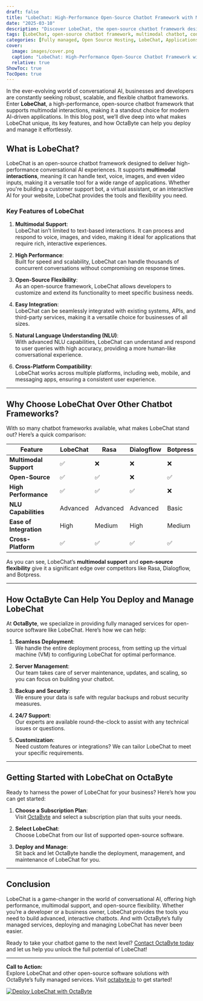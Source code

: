 ```yaml
---
draft: false
title: "LobeChat: High-Performance Open-Source Chatbot Framework with Multimodal Support"
date: "2025-03-10"
description: "Discover LobeChat, the open-source chatbot framework designed for high performance and multimodal support. Learn how LobeChat stands out in the world of conversational AI, its key features, and how OctaByte can help you deploy and manage it seamlessly."
tags: [LobeChat, open-source chatbot framework, multimodal chatbot, conversational AI, chatbot deployment, managed chatbot services, OctaByte, open-source software, chatbot comparison]
categories: [Fully managed, Open Source Hosting, LobeChat, Applications, Live Chat]
cover:
  image: images/cover.png
  caption: "LobeChat: High-Performance Open-Source Chatbot Framework with Multimodal Support"
  relative: true
ShowToc: true
TocOpen: true
---
```



In the ever-evolving world of conversational AI, businesses and developers are constantly seeking robust, scalable, and flexible chatbot frameworks. Enter **LobeChat**, a high-performance, open-source chatbot framework that supports multimodal interactions, making it a standout choice for modern AI-driven applications. In this blog post, we’ll dive deep into what makes LobeChat unique, its key features, and how OctaByte can help you deploy and manage it effortlessly.

## What is LobeChat?

LobeChat is an open-source chatbot framework designed to deliver high-performance conversational AI experiences. It supports **multimodal interactions**, meaning it can handle text, voice, images, and even video inputs, making it a versatile tool for a wide range of applications. Whether you're building a customer support bot, a virtual assistant, or an interactive AI for your website, LobeChat provides the tools and flexibility you need.

### Key Features of LobeChat

1. **Multimodal Support**:  
   LobeChat isn’t limited to text-based interactions. It can process and respond to voice, images, and video, making it ideal for applications that require rich, interactive experiences.

2. **High Performance**:  
   Built for speed and scalability, LobeChat can handle thousands of concurrent conversations without compromising on response times.

3. **Open-Source Flexibility**:  
   As an open-source framework, LobeChat allows developers to customize and extend its functionality to meet specific business needs.

4. **Easy Integration**:  
   LobeChat can be seamlessly integrated with existing systems, APIs, and third-party services, making it a versatile choice for businesses of all sizes.

5. **Natural Language Understanding (NLU)**:  
   With advanced NLU capabilities, LobeChat can understand and respond to user queries with high accuracy, providing a more human-like conversational experience.

6. **Cross-Platform Compatibility**:  
   LobeChat works across multiple platforms, including web, mobile, and messaging apps, ensuring a consistent user experience.

---

## Why Choose LobeChat Over Other Chatbot Frameworks?

With so many chatbot frameworks available, what makes LobeChat stand out? Here’s a quick comparison:

| Feature                | LobeChat               | Rasa                   | Dialogflow             | Botpress               |
|------------------------|------------------------|------------------------|------------------------|------------------------|
| **Multimodal Support** | ✅                     | ❌                     | ❌                     | ❌                     |
| **Open-Source**        | ✅                     | ✅                     | ❌                     | ✅                     |
| **High Performance**   | ✅                     | ✅                     | ✅                     | ❌                     |
| **NLU Capabilities**   | Advanced               | Advanced               | Advanced               | Basic                  |
| **Ease of Integration**| High                   | Medium                 | High                   | Medium                 |
| **Cross-Platform**     | ✅                     | ✅                     | ✅                     | ✅                     |

As you can see, LobeChat’s **multimodal support** and **open-source flexibility** give it a significant edge over competitors like Rasa, Dialogflow, and Botpress.

---

## How OctaByte Can Help You Deploy and Manage LobeChat

At **OctaByte**, we specialize in providing fully managed services for open-source software like LobeChat. Here’s how we can help:

1. **Seamless Deployment**:  
   We handle the entire deployment process, from setting up the virtual machine (VM) to configuring LobeChat for optimal performance.

2. **Server Management**:  
   Our team takes care of server maintenance, updates, and scaling, so you can focus on building your chatbot.

3. **Backup and Security**:  
   We ensure your data is safe with regular backups and robust security measures.

4. **24/7 Support**:  
   Our experts are available round-the-clock to assist with any technical issues or questions.

5. **Customization**:  
   Need custom features or integrations? We can tailor LobeChat to meet your specific requirements.

---

## Getting Started with LobeChat on OctaByte

Ready to harness the power of LobeChat for your business? Here’s how you can get started:

1. **Choose a Subscription Plan**:  
   Visit [OctaByte](https://octabyte.io) and select a subscription plan that suits your needs.

2. **Select LobeChat**:  
   Choose LobeChat from our list of supported open-source software.

3. **Deploy and Manage**:  
   Sit back and let OctaByte handle the deployment, management, and maintenance of LobeChat for you.

---

## Conclusion

LobeChat is a game-changer in the world of conversational AI, offering high performance, multimodal support, and open-source flexibility. Whether you’re a developer or a business owner, LobeChat provides the tools you need to build advanced, interactive chatbots. And with OctaByte’s fully managed services, deploying and managing LobeChat has never been easier.

Ready to take your chatbot game to the next level? [Contact OctaByte today](https://octabyte.io) and let us help you unlock the full potential of LobeChat!

---

**Call to Action:**  
Explore LobeChat and other open-source software solutions with OctaByte’s fully managed services. Visit [octabyte.io](https://octabyte.io) to get started!

[![Deploy LobeChat with OctaByte](/images/deploy-on-octabyte.png)](https://octabyte.io/fully-managed-open-source-services/applications/live-chat/lobechat)